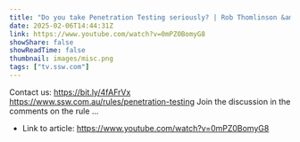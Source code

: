 ```yaml
---
title: "Do you take Penetration Testing seriously? | Rob Thomlinson &amp; Oliver Judson | Rules"
date: 2025-02-06T14:44:31Z
link: https://www.youtube.com/watch?v=0mPZ0BomyG8
showShare: false
showReadTime: false
thumbnail: images/misc.png
tags: ["tv.ssw.com"]
---
```

Contact us: https://bit.ly/4fAFrVx https://www.ssw.com.au/rules/penetration-testing Join the discussion in the comments on the rule ...

- Link to article: https://www.youtube.com/watch?v=0mPZ0BomyG8